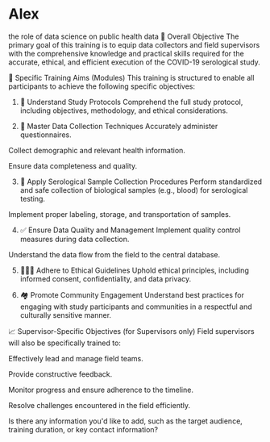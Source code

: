 # Alex
the role of data science on public health data
🌟 Overall Objective
The primary goal of this training is to equip data collectors and field supervisors with the comprehensive knowledge and practical skills required for the accurate, ethical, and efficient execution of the COVID-19 serological study.

🎯 Specific Training Aims (Modules)
This training is structured to enable all participants to achieve the following specific objectives:

1. 📜 Understand Study Protocols
Comprehend the full study protocol, including objectives, methodology, and ethical considerations.

2. 📝 Master Data Collection Techniques
Accurately administer questionnaires.

Collect demographic and relevant health information.

Ensure data completeness and quality.

3. 🔬 Apply Serological Sample Collection Procedures
Perform standardized and safe collection of biological samples (e.g., blood) for serological testing.

Implement proper labeling, storage, and transportation of samples.

4. ✅ Ensure Data Quality and Management
Implement quality control measures during data collection.

Understand the data flow from the field to the central database.

5. 🧑‍🤝‍🧑 Adhere to Ethical Guidelines
Uphold ethical principles, including informed consent, confidentiality, and data privacy.

6. 🏘️ Promote Community Engagement
Understand best practices for engaging with study participants and communities in a respectful and culturally sensitive manner.

📈 Supervisor-Specific Objectives (for Supervisors only)
Field supervisors will also be specifically trained to:

Effectively lead and manage field teams.

Provide constructive feedback.

Monitor progress and ensure adherence to the timeline.

Resolve challenges encountered in the field efficiently.

Is there any information you'd like to add, such as the target audience, training duration, or key contact information?

